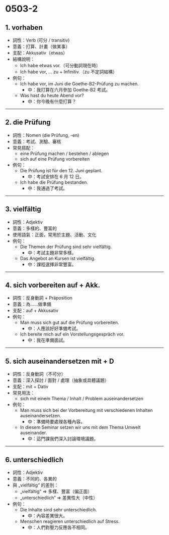 # 0503-2



## 1. vorhaben

- 詞性：Verb (可分 / transitiv)
- 意義：打算、計畫（做某事）
- 支配：Akkusativ（etwas）
- 結構說明：
  - Ich habe etwas vor.（可分動詞現在時）
  - Ich habe vor, … zu + Infinitiv.（zu 不定詞結構）
- 例句：
  - Ich habe vor, im Juni die Goethe-B2-Prüfung zu machen.
    - 中：我打算在六月參加 Goethe-B2 考試。
  - Was hast du heute Abend vor?
    - 中：你今晚有什麼打算？

---

## 2. die Prüfung

- 詞性：Nomen (die Prüfung, -en)
- 意義：考試、測驗、審核
- 常見搭配：
  - eine Prüfung machen / bestehen / ablegen
  - sich auf eine Prüfung vorbereiten
- 例句：
  - Die Prüfung ist für den 12. Juni geplant.
    - 中：考試安排在 6 月 12 日。
  - Ich habe die Prüfung bestanden.
    - 中：我通過了考試。

---

## 3. vielfältig

- 詞性：Adjektiv
- 意義：多樣的、豐富的
- 使用語氣：正面，常用於主題、活動、文化
- 例句：
  - Die Themen der Prüfung sind sehr vielfältig.
    - 中：考試主題非常多樣。
  - Das Angebot an Kursen ist vielfältig.
    - 中：課程選擇非常豐富。

---

## 4. sich vorbereiten auf + Akk.

- 詞性：反身動詞 + Präposition
- 意義：為……做準備
- 支配：auf + Akkusativ
- 例句：
  - Man muss sich gut auf die Prüfung vorbereiten.
    - 中：人應該好好準備考試。
  - Ich bereite mich auf ein Vorstellungsgespräch vor.
    - 中：我在準備面試。

---

## 5. sich auseinandersetzen mit + D

- 詞性：反身動詞（不可分）
- 意義：深入探討 / 面對 / 處理（抽象或具體議題）
- 支配：mit + Dativ
- 常見用法：
  - sich mit einem Thema / Inhalt / Problem auseinandersetzen
- 例句：
  - Man muss sich bei der Vorbereitung mit verschiedenen Inhalten auseinandersetzen.
    - 中：準備時要處理各種內容。
  - In diesem Seminar setzen wir uns mit dem Thema Umwelt auseinander.
    - 中：這門課我們深入討論環境議題。

---

## 6. unterschiedlich

- 詞性：Adjektiv
- 意義：不同的、各異的
- 與 „vielfältig“ 的差別：
  - „vielfältig“ ⇒ 多樣、豐富（偏正面）
  - „unterschiedlich“ ⇒ 差異性大（中性）
- 例句：
  - Die Inhalte sind sehr unterschiedlich.
    - 中：內容差異很大。
  - Menschen reagieren unterschiedlich auf Stress.
    - 中：人們對壓力反應各不相同。